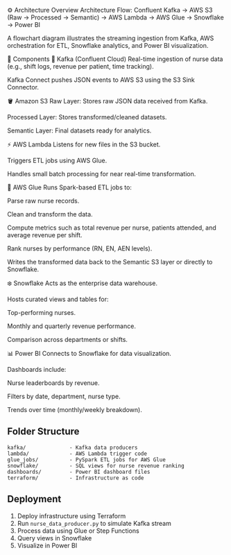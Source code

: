 ⚙️ Architecture Overview
Architecture Flow:
Confluent Kafka → AWS S3 (Raw → Processed → Semantic) → AWS Lambda → AWS Glue → Snowflake → Power BI


A flowchart diagram illustrates the streaming ingestion from Kafka, AWS orchestration for ETL, Snowflake analytics, and Power BI visualization.

🧩 Components
🔁 Kafka (Confluent Cloud)
Real-time ingestion of nurse data (e.g., shift logs, revenue per patient, time tracking).

Kafka Connect pushes JSON events to AWS S3 using the S3 Sink Connector.

🪣 Amazon S3
Raw Layer: Stores raw JSON data received from Kafka.

Processed Layer: Stores transformed/cleaned datasets.

Semantic Layer: Final datasets ready for analytics.

⚡ AWS Lambda
Listens for new files in the S3 bucket.

Triggers ETL jobs using AWS Glue.

Handles small batch processing for near real-time transformation.

🔄 AWS Glue
Runs Spark-based ETL jobs to:

Parse raw nurse records.

Clean and transform the data.

Compute metrics such as total revenue per nurse, patients attended, and average revenue per shift.

Rank nurses by performance (RN, EN, AEN levels).

Writes the transformed data back to the Semantic S3 layer or directly to Snowflake.

❄️ Snowflake
Acts as the enterprise data warehouse.

Hosts curated views and tables for:

Top-performing nurses.

Monthly and quarterly revenue performance.

Comparison across departments or shifts.

📊 Power BI
Connects to Snowflake for data visualization.

Dashboards include:

Nurse leaderboards by revenue.

Filters by date, department, nurse type.

Trends over time (monthly/weekly breakdown).



## Folder Structure

```
kafka/              - Kafka data producers
lambda/             - AWS Lambda trigger code
glue_jobs/          - PySpark ETL jobs for AWS Glue
snowflake/          - SQL views for nurse revenue ranking
dashboards/         - Power BI dashboard files
terraform/          - Infrastructure as code
```

## Deployment

1. Deploy infrastructure using Terraform
2. Run `nurse_data_producer.py` to simulate Kafka stream
3. Process data using Glue or Step Functions
4. Query views in Snowflake
5. Visualize in Power BI
